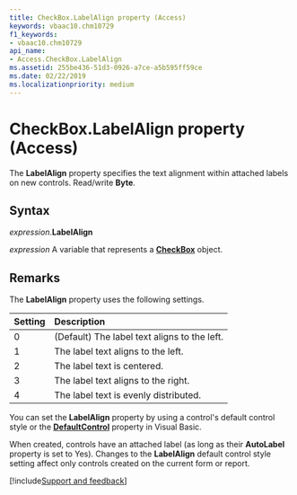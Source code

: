 ```yaml
---
title: CheckBox.LabelAlign property (Access)
keywords: vbaac10.chm10729
f1_keywords:
- vbaac10.chm10729
api_name:
- Access.CheckBox.LabelAlign
ms.assetid: 255be436-51d3-0926-a7ce-a5b595ff59ce
ms.date: 02/22/2019
ms.localizationpriority: medium
---
```



# CheckBox.LabelAlign property (Access)

The **LabelAlign** property specifies the text alignment within attached labels on new controls. Read/write **Byte**.


## Syntax

_expression_.**LabelAlign**

_expression_ A variable that represents a **[CheckBox](Access.CheckBox.md)** object.


## Remarks

The **LabelAlign** property uses the following settings.

|Setting|Description|
|:-----|:-----|
|0|(Default) The label text aligns to the left.|
|1|The label text aligns to the left.|
|2|The label text is centered.|
|3|The label text aligns to the right.|
|4|The label text is evenly distributed.|

You can set the **LabelAlign** property by using a control's default control style or the **[DefaultControl](access.form.defaultcontrol.md)** property in Visual Basic.

When created, controls have an attached label (as long as their **AutoLabel** property is set to Yes). Changes to the **LabelAlign** default control style setting affect only controls created on the current form or report.



[!include[Support and feedback](~/includes/feedback-boilerplate.md)]